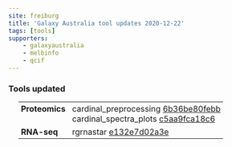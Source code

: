```yaml
---
site: freiburg
title: 'Galaxy Australia tool updates 2020-12-22'
tags: [tools]
supporters:
    - galaxyaustralia
    - melbinfo
    - qcif
---
```



<style>
  table {
    width: 100%;
    margin: 10px 20px;
  }
  table th {
    display: none;
  }
  td {
    padding: 3px 5px;
  }
  tr td:nth-child(1) {
    vertical-align: top;
    width: 25%;
  }
</style>

### Tools updated

| Section | Tool |
|---------|-----|
| **Proteomics** | cardinal_preprocessing [6b36be80febb](https://toolshed.g2.bx.psu.edu/view/galaxyp/cardinal_preprocessing/6b36be80febb)<br/>cardinal_spectra_plots [c5aa9fca18c6](https://toolshed.g2.bx.psu.edu/view/galaxyp/cardinal_spectra_plots/c5aa9fca18c6) |
| **RNA-seq** | rgrnastar [e132e7d02a3e](https://toolshed.g2.bx.psu.edu/view/iuc/rgrnastar/e132e7d02a3e) |
